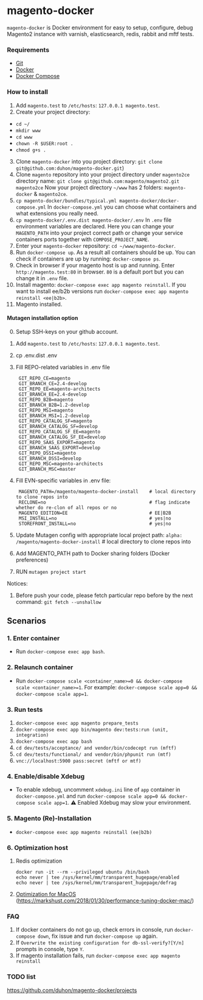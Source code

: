 # magento-docker

`magento-docker` is Docker environment for easy to setup, configure, debug Magento2 instance with varnish, elasticsearch, redis, rabbit and mftf tests.

### Requirements

* [Git](https://git-scm.com/book/en/v2/Getting-Started-Installing-Git)
* [Docker](https://docs.docker.com/)
* [Docker Compose](https://docs.docker.com/compose/install/)

### How to install
1. Add `magento.test` to `/etc/hosts`: `127.0.0.1 magento.test`.
2. Create your project directory:
* `cd ~/`
* `mkdir www`
* `cd www`
* `chown -R $USER:root .`
* `chmod g+s .`
3. Clone `magento-docker` into you project directory: `git clone git@github.com:duhon/magento-docker.git`)
4. Clone `magento` repository into your project directory under `magento2ce` directory name: `git clone git@github.com:magento/magento2.git magento2ce`
Now your project directory `~/www` has 2 folders: `magento-docker` & `magento2ce`.
5. `cp magento-docker/bundles/typical.yml magento-docker/docker-compose.yml`
In `docker-compose.yml` you can choose what containers and what extensions you really need.
6. `cp magento-docker/.env.dist magento-docker/.env`
In `.env` file environment variables are declared. Here you can change your `MAGENTO_PATH` into your project correct path or change your service containers ports together with `COMPOSE_PROJECT_NAME`.
7. Enter your `magento-docker` repository: `cd ~/www/magento-docker`.
8. Run `docker-compose up`. As a result all containers should be up. You can check if containers are up by running: `docker-compose ps`.
9. Check in browser if your magento host is up and running. Enter `http://magento.test:80` in browser. `80` is a default port but you can change it in `.env` file.
10. Install magento: `docker-compose exec app magento reinstall`. If you want to install ee/b2b versions run `docker-compose exec app magento reinstall <ee|b2b>`.
11. Magento installed.
#### Mutagen installation option
0. Setup SSH-keys on your github account.
2. Add `magento.test` to `/etc/hosts`: `127.0.0.1 magento.test`.
3. cp .env.dist .env
4. Fill REPO-related variables in .env file
                                                    
        GIT_REPO_CE=magento
        GIT_BRANCH_CE=2.4-develop
        GIT_REPO_EE=magento-architects
        GIT_BRANCH_EE=2.4-develop
        GIT_REPO_B2B=magento
        GIT_BRANCH_B2B=1.2-develop
        GIT_REPO_MSI=magento
        GIT_BRANCH_MSI=1.2-develop
        GIT_REPO_CATALOG_SF=magento
        GIT_BRANCH_CATALOG_SF=develop
        GIT_REPO_CATALOG_SF_EE=magento
        GIT_BRANCH_CATALOG_SF_EE=develop
        GIT_REPO_SAAS_EXPORT=magento
        GIT_BRANCH_SAAS_EXPORT=develop
        GIT_REPO_DSSI=magento
        GIT_BRANCH_DSSI=develop
        GIT_REPO_MSC=magento-architects
        GIT_BRANCH_MSC=master
5. Fill EVN-specific variables in .env file:
        
        MAGENTO_PATH=/magento/magento-docker-install    # local directory to clone repos into
        RECLONE=no                                      # flag indicate whether do re-clon of all repos or no
        MAGENTO_EDITION=EE                              # EE|B2B
        MSI_INSTALL=no                                  # yes|no
        STOREFRONT_INSTALL=no                           # yes|no
6. Update Mutagen config with appropriate local project path: `alpha: /magento/magento-docker-install`  # local directory to clone repos into
7. Add MAGENTO_PATH path to Docker sharing folders (Docker preferences)
7. RUN `mutagen project start`

Notices:
1. Before push your code, please fetch particular repo before by the next command: `git fetch --unshallow` 

## Scenarios

### 1. Enter container
* Run `docker-compose exec app bash`.

### 2. Relaunch container
* Run `docker-compose scale <container_name>=0 && docker-compose scale <container_name>=1`. For example: `docker-compose scale app=0 && docker-compose scale app=1`.

### 3. Run tests

1. `docker-compose exec app magento prepare_tests`
2. `docker-compose exec app bin/magento dev:tests:run (unit, integration)`
3. `docker-compose exec app bash`
4. `cd dev/tests/acceptance/ and vendor/bin/codecept run (mftf)`
5. `cd dev/tests/functional/ and vendor/bin/phpunit run (mtf)`
6. `vnc://localhost:5900 pass:secret (mftf or mtf)`

### 4. Enable/disable Xdebug

* To enable xdebug, uncomment `xdebug.ini` line of `app` container in `docker-compose.yml` and run `docker-compose scale app=0 && docker-compose scale app=1`.
:warning: Enabled Xdebug may slow your environment. 

### 5. Magento (Re)-Installation

* `docker-compose exec app magento reinstall (ee|b2b)`

### 6. Optimization host

1. Redis optimization 
    ```
    docker run -it --rm --privileged ubuntu /bin/bash
    echo never | tee /sys/kernel/mm/transparent_hugepage/enabled
    echo never | tee /sys/kernel/mm/transparent_hugepage/defrag
    ```
2. [Optimization for MacOS](https://gist.github.com/tombigel/d503800a282fcadbee14b537735d202c)
(https://markshust.com/2018/01/30/performance-tuning-docker-mac/)

### FAQ
1. If docker containers do not go up, check errors in console, run `docker-compose down`, fix issue and run `docker-compose up` again.
2. If `Overwrite the existing configuration for db-ssl-verify?[Y/n]` prompts in console, type `Y`.
3. If magento installation fails, run `docker-compose exec app magento reinstall`

### TODO list
https://github.com/duhon/magento-docker/projects
